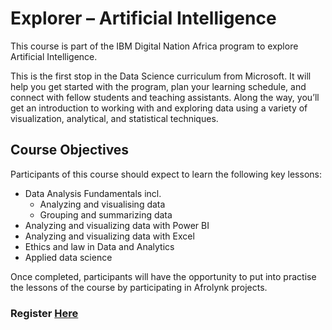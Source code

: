 # Explorer – Artificial Intelligence

This course is part of the IBM Digital Nation Africa program to explore Artificial Intelligence.

This is the first stop in the Data Science curriculum from Microsoft. It will help you get started with the program, plan your learning schedule, and connect with fellow students and teaching assistants. Along the way, you’ll get an introduction to working with and exploring data using a variety of visualization, analytical, and statistical techniques.

## Course Objectives

Participants of this course should expect to learn the following key lessons:

* Data Analysis Fundamentals incl.
    - Analyzing and visualising data
    - Grouping and summarizing data
* Analyzing and visualizing data with Power BI
* Analyzing and visualizing data with Excel
* Ethics and law in Data and Analytics
* Applied data science

Once completed, participants will have the opportunity to put into practise the lessons of the course by participating in Afrolynk projects. 

### Register **[Here](https://factory24.org/course/data-science-ms-dat101x/)**